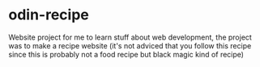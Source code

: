 # odin-recipe
Website project for me to learn stuff about web development, the project was to make a recipe website (it's not adviced
that you follow this recipe since this is probably not a food recipe but black magic kind of recipe)

